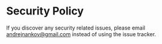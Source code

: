 # Security Policy

If you discover any security related issues, please email andrejnankov@gmail.com instead of using the issue tracker.
